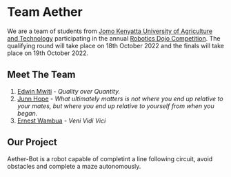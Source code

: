# Team Aether

We are a team of students from [Jomo Kenyatta University of Agriculture and Technology](https://www.jkuat.ac.ke) participating in the annual [Robotics Dojo Competition](https://roboticsdojo.github.io/competition.html). The qualifying round will take place on 18th October 2022 and the finals will take place on 19th October 2022.

## Meet The Team

1. [Edwin Mwiti](https://github.com/bytecod3) - *Quality over Quantity.*
2. [Junn Hope](https://github.com/junn-hope) - *What ultimately matters is not where you end up relative to your mates, but where you end up relative to yourself from when you began.*
3. [Ernest Wambua](https://github.com/tallninja) - *Veni Vidi Vici*

## Our Project

Aether-Bot is a robot capable of completint a line following circuit, avoid obstacles and complete a maze autonomously.
